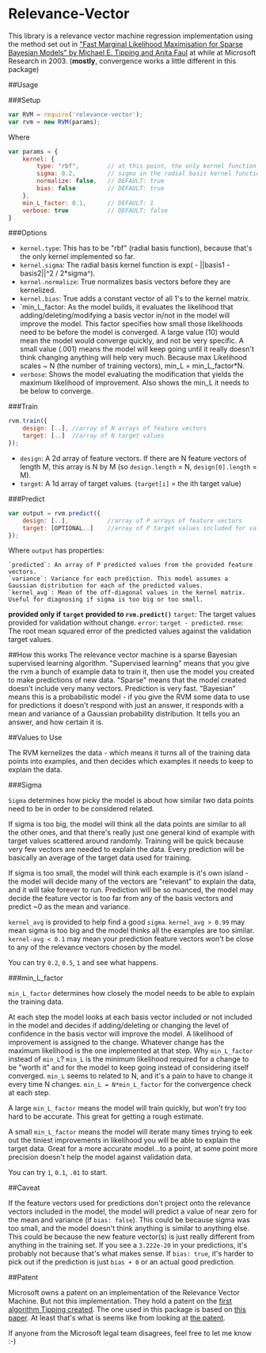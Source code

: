 # Relevance-Vector

This library is a relevance vector machine regression implementation using the method set out in ["Fast Marginal Likelihood Maximisation for Sparse Bayesian Models" by Michael E. Tipping and Anita Faul](http://www.miketipping.com/papers/met-fastsbl.pdf) at while at Microsoft Research in 2003. (**mostly**, convergence works a little different in this package)

##Usage

###Setup

```javascript
var RVM = require('relevance-vector');
var rvm = new RVM(params);
```

Where 
```javascript
var params = {
    kernel: {
        type: "rbf",        // at this point, the only kernel function implemented
        sigma: 0.2,         // sigma in the radial basis kernel function (scalar)
        normalize: false,   // DEFAULT: true 
        bias: false         // DEFAULT: true
    },
    min_L_factor: 0.1,      // DEFAULT: 1
    verbose: true           // DEFAULT: false
}
```

###Options
* `kernel.type`: This has to be "rbf" (radial basis function), because that's the only kernel implemented so far.
* `kernel.sigma`: The radial basis kernel function is exp( - ||basis1 - basis2||^2 / 2*sigma^).
* `kernel.normalize`: True normalizes basis vectors before they are kernelized.
* `kernel.bias`: True adds a constant vector of all 1's to the kernel matrix.
* `min_L_factor: As the model builds, it evaluates the likelihood that adding/deleting/modifying a basis vector in/not in the model will improve the model. This factor specifies how small those likelihoods need to be before the model is converged. A large value (10) would mean the model would converge quickly, and not be very specific. A small value (.001) means the model will keep going until it really doesn't think changing anything will help very much. Because max Likelihood scales ~ N (the number of training vectors), min_L = min_L_factor*N.
* `verbose`: Shows the model evaluating the modification that yields the maximum likelihood of improvement. Also shows the min_L it needs to be below to converge.

###Train

```javascript
rvm.train({
    design: [..], //array of N arrays of feature vectors
    target: [..]  //array of N target values
});
```

* `design`: A 2d array of feature vectors. If there are N feature vectors of length M, this array is N by M (so `design.length` = N, `design[0].length` = M).
* `target`: A 1d array of target values. (`target[i]` = the ith target value)

###Predict

```javascript
var output = rvm.predict({
    design: [..],           //array of P arrays of feature vectors
    target: [OPTIONAL..]    //array of P target values included for validation
});
```

Where `output` has properties:

    `predicted`: An array of P predicted values from the provided feature vectors.
    `variance`: Variance for each prediction. This model assumes a Gaussian distribution for each of the predicted values.
    `kernel_avg`: Mean of the off-diagonal values in the kernel matrix. Useful for diagnosing if sigma is too big or too small.

**provided only if `target` provided to `rvm.predict()`**
    `target`: The target values provided for validation without change.
    `error`: `target - predicted`.
    `rmse`: The root mean squared error of the predicted values against the validation target values.

##How this works
The relevance vector machine is a sparse Bayesian supervised learning algorithm. "Supervised learning" means that you give the rvm a bunch of example data to train it, then use the model you created to make predictions of new data. "Sparse" means that the model created doesn't include very many vectors. Prediction is very fast. "Bayesian" means this is a probabilistic model - if you give the RVM some data to use for predictions it doesn't respond with just an answer, it responds with a mean and variance of a Gaussian probability distribution. It tells you an answer, and how certain it is.

##Values to Use

The RVM kernelizes the data - which means it turns all of the training data points into examples, and then decides which examples it needs to keep to explain the data.

###Sigma

 `Sigma` determines how picky the model is about how similar two data points need to be in order to be considered related.
 
 If sigma is too big, the model will think all the data points are similar to all the other ones, and that there's really just one general kind of example with target values scattered around randomly. Training will be quick because very few vectors are needed to explain the data. Every prediction will be basically an average of the target data used for training.
 
 If sigma is too small, the model will think each example is it's own island - the model will decide many of the vectors are "relevant" to explain the data, and it will take forever to run. Prediction will be so nuanced, the model may decide the feature vector is too far from any of the basis vectors and predict ~0 as the mean and variance.
 
 `kernel_avg` is provided to help find a good `sigma`. `kernel_avg > 0.99` may mean sigma is too big and the model thinks all the examples are too similar. `kernel-avg < 0.1` may mean your prediction feature vectors won't be close to any of the relevance vectors chosen by the model.
 
 You can try `0.2`, `0.5`, `1` and see what happens.

###min_L_factor

`min_L_factor` determines how closely the model needs to be able to explain the training data.

At each step the model looks at each basis vector included or not included in the model and decides if adding/deleting or changing the level of confidence in the basis vector will improve the model. A likelihood of improvement is assigned to the change. Whatever change has the maximum likelihood is the one implemented at that step. Why `min_L_factor` instead of `min_L`? `min_L` is the minimum likelihood required for a change to be "worth it" and for the model to keep going instead of considering itself converged. `min_L` seems to related to N, and it's a pain to have to change it every time N changes. `min_L = N*min_L_factor` for the convergence check at each step.

A large `min_L_factor` means the model will train quickly, but won't try too hard to be accurate. This great for getting a rough estimate.

A small `min_L_factor` means the model will iterate many times trying to eek out the tiniest improvements in likelihood you will be able to explain the target data. Great for a more accurate model...to a point, at some point more precision doesn't help the model against validation data.

You can try `1`, `0.1`, `.01` to start.

##Caveat

If the feature vectors used for predictions don't project onto the relevance vectors included in the model, the model will predict a value of near zero for the mean and variance (if `bias: false`). This could be because sigma was too small, and the model doesn't think anything is similar to anything else. This could be because the new feature vector(s) is just really different from anything in the training set. If you see a `3.222e-20` in your predictions, it's probably not because that's what makes sense. If `bias: true`, it's harder to pick out if the prediction is just `bias + 0` or an actual good prediction.

##Patent

Microsoft owns a patent on an implementation of the Relevance Vector Machine. But not this implementation. They hold a patent on the [first algorithm Tipping created](http://www.jmlr.org/papers/volume1/tipping01a/tipping01a.pdf). The one used in this package is based on [this paper](http://www.miketipping.com/papers/met-fastsbl.pdf). At least that's what is seems like from looking at [the patent](https://www.google.com/patents/US6633857).

If anyone from the Microsoft legal team disagrees, feel free to let me know :-)